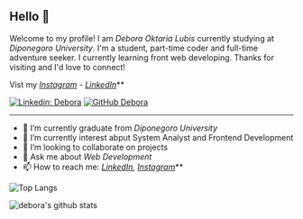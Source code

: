 ## Hello 👋

Welcome to my profile! I am *Debora Oktaria Lubis* currently studying at *Diponegoro University*. I'm a student, part-time coder and full-time adventure seeker. I currently learning front web developing. Thanks for visiting and I'd love to connect!

Vist my *[Instagram](https://www.instagram.com/deboraotr/) - [LinkedIn](https://www.linkedin.com/in/debora-oktaria-lubis-129934207)***

[![Linkedin: Debora](https://img.shields.io/badge/-Debora-blue?style=flat-square&logo=Linkedin&logoColor=white&link=https://www.linkedin.com/in/https://www.linkedin.com/in/debora-oktaria-lubis-129934207/)](https://www.linkedin.com/in/debora-oktaria-lubis-129934207/)
[![GitHub Debora](https://img.shields.io/github/followers/deboraotr?label=follow&style=social)](https://github.com/deboraotr)

---

- 🔭 I’m currently graduate from *Diponegoro University*
- 🌱 I’m currently interest abput System Analyst and Frontend Development
- 👯 I’m looking to collaborate on projects
- 💬 Ask me about *Web Development*
- 📫 How to reach me:
  *[LinkedIn](https://www.linkedin.com/in/debora-oktaria-lubis-129934207/), [Instagram](https://www.instagram.com/deboraotr/)***

![Top Langs](https://github-readme-stats.vercel.app/api/top-langs/?username=dimsaamf&layout=compact&theme=dark&hide_border=true)

![debora's github stats](https://github-readme-stats.vercel.app/api?username=deboraotr&show_icons=true&hide_border=true&theme=dark)
